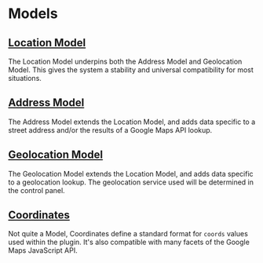 # Models

## [Location Model](/models/location-model/)

The Location Model underpins both the Address Model and Geolocation Model. This gives the system a stability and universal compatibility for most situations.

## [Address Model](/models/address-model/)

The Address Model extends the Location Model, and adds data specific to a street address and/or the results of a Google Maps API lookup.

## [Geolocation Model](/models/geolocation-model/)

The Geolocation Model extends the Location Model, and adds data specific to a geolocation lookup. The geolocation service used will be determined in the control panel.


## [Coordinates](/models/coordinates/)

Not quite a Model, Coordinates define a standard format for `coords` values used within the plugin. It's also compatible with many facets of the Google Maps JavaScript API.
